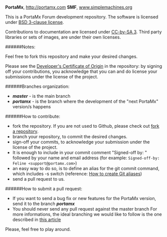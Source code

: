 **PortaMx**, http://portamx.com
**SMF**, www.simplemachines.org

This is a PortaMx Forum development repository.
The software is licensed under [BSD 3-clause license](http://www.opensource.org/licenses/BSD-3-Clause).

Contributions to documentation are licensed under [CC-by-SA 3](http://creativecommons.org/licenses/by-sa/3.0). Third party libraries or sets of images, are under their own licenses.

######Notes:

Feel free to fork this repository and make your desired changes.

Please see the [Developer's Certificate of Origin](https://github.com/SimpleMachines/SMF2.1/blob/master/DCO.txt) in the repository:
by signing off your contributions, you acknowledge that you can and do license your submissions under the license of the project.

######Branches organization:
* ***master***  - is the main branch
* ***portamx*** - is the branch where the development of the "next PortaMx" version/s happens

######How to contribute:
* fork the repository. If you are not used to Github, please check out [fork a repository](http://help.github.com/fork-a-repo).
* branch your repository, to commit the desired changes.
* sign-off your commits, to acknowledge your submission under the license of the project.
 * It is enough to include in your commit comment "Signed-off by: " followed by your name and email address (for example: `Signed-off-by: Feline <support@portamx.com>`)
 * an easy way to do so, is to define an alias for the git commit command, which includes -s switch (reference: [How to create Git aliases](https://git.wiki.kernel.org/index.php/Aliases))
* send a pull request to us.

######How to submit a pull request:
* If you want to send a bug fix or new features for the PortaMx version, send it to the branch ***portamx***
* You should never send any pull request against the master branch
For more informations, the ideal branching we would like to follow is the one described in [this article](http://nvie.com/posts/a-successful-git-branching-model/)

Please, feel free to play around.
